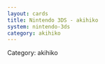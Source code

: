 ```yaml
---
layout: cards
title: Nintendo 3DS - akihiko
system: nintendo-3ds
category: akihiko
---
```

<div class="alert alert-secondary mb-4"><span class="i18n innerHTML-category">Category: </span><span class="i18n innerHTML-cat-akihiko">akihiko</span></div>
